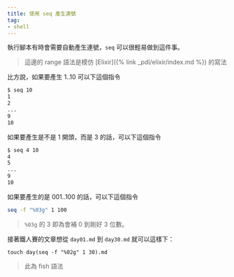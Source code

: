 ```yaml
---
title: 使用 seq 產生連號
tag:
- shell
---
```


執行腳本有時會需要自動產生連號，`seq` 可以很輕易做到這件事。

> 這邊的 range 語法是模仿 [Elixir]({% link _pdl/elixir/index.md %}) 的寫法

比方說，如果要產生 1..10 可以下這個指令

```bash
$ seq 10
1
2
...
9
10
```

如果要產生是不是 1 開頭，而是 3 的話，可以下這個指令

```bash
$ seq 4 10
4
5
...
9
10
```

如果要產生的是 001..100 的話，可以下這個指令

```bash
seq -f "%03g" 1 100
```

> `%03g` 的 3 即為會補 0 到剛好 3 位數。

接著鐵人賽的文章想從 `day01.md` 到 `day30.md` 就可以這樣下：

```
touch day(seq -f "%02g" 1 30).md
```

> 此為 fish 語法
